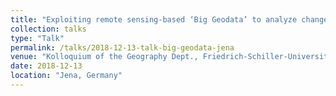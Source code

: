 ```yaml
---
title: "Exploiting remote sensing-based ‘Big Geodata’ to analyze changes in the glacial and periglacial domains of High Mountain Asia"
collection: talks
type: "Talk"
permalink: /talks/2018-12-13-talk-big-geodata-jena
venue: "Kolloquium of the Geography Dept., Friedrich-Schiller-Universität Jena"
date: 2018-12-13
location: "Jena, Germany"
---
```



